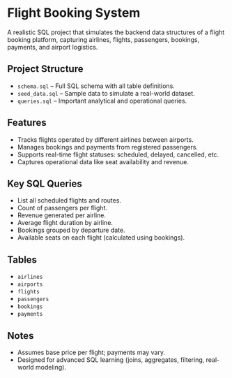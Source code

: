 #  Flight Booking System

A realistic SQL project that simulates the backend data structures of a flight booking platform, capturing airlines, flights, passengers, bookings, payments, and airport logistics.

##  Project Structure

- `schema.sql` – Full SQL schema with all table definitions.
- `seed_data.sql` – Sample data to simulate a real-world dataset.
- `queries.sql` – Important analytical and operational queries.

##  Features

- Tracks flights operated by different airlines between airports.
- Manages bookings and payments from registered passengers.
- Supports real-time flight statuses: scheduled, delayed, cancelled, etc.
- Captures operational data like seat availability and revenue.

##  Key SQL Queries

- List all scheduled flights and routes.
- Count of passengers per flight.
- Revenue generated per airline.
- Average flight duration by airline.
- Bookings grouped by departure date.
- Available seats on each flight (calculated using bookings).

##  Tables

- `airlines`
- `airports`
- `flights`
- `passengers`
- `bookings`
- `payments`

##  Notes

- Assumes base price per flight; payments may vary.
- Designed for advanced SQL learning (joins, aggregates, filtering, real-world modeling).
